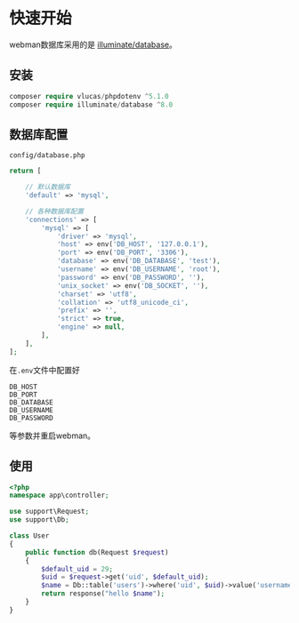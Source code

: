 # 快速开始

webman数据库采用的是 [illuminate/database](https://github.com/illuminate/database)。

## 安装
```php
composer require vlucas/phpdotenv ^5.1.0
composer require illuminate/database ^8.0
```

## 数据库配置
`config/database.php`
```php
return [

    // 默认数据库
    'default' => 'mysql',

    // 各种数据库配置
    'connections' => [
        'mysql' => [
            'driver' => 'mysql',
            'host' => env('DB_HOST', '127.0.0.1'),
            'port' => env('DB_PORT', '3306'),
            'database' => env('DB_DATABASE', 'test'),
            'username' => env('DB_USERNAME', 'root'),
            'password' => env('DB_PASSWORD', ''),
            'unix_socket' => env('DB_SOCKET', ''),
            'charset' => 'utf8',
            'collation' => 'utf8_unicode_ci',
            'prefix' => '',
            'strict' => true,
            'engine' => null,
        ],
    ],
];
```
在`.env`文件中配置好
```
DB_HOST
DB_PORT
DB_DATABASE
DB_USERNAME
DB_PASSWORD
```
等参数并重启webman。

## 使用
```php
<?php
namespace app\controller;

use support\Request;
use support\Db;

class User
{
    public function db(Request $request)
    {
        $default_uid = 29;
        $uid = $request->get('uid', $default_uid);
        $name = Db::table('users')->where('uid', $uid)->value('username');
        return response("hello $name");
    }
}
```